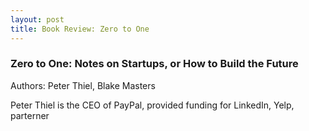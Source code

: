 ```yaml
---
layout: post
title: Book Review: Zero to One
---
```


### Zero to One: Notes on Startups, or How to Build the Future

Authors: Peter Thiel, Blake Masters

Peter Thiel is the CEO of PayPal, provided funding for LinkedIn, Yelp, parterner 
<!--stackedit_data:
eyJoaXN0b3J5IjpbLTMwNDUwMzE3OF19
-->